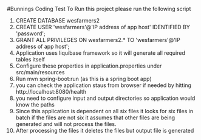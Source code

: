 #Bunnings Coding Test
To Run this project please run the following script
1.  CREATE DATABASE wesfarmers2
2.  CREATE USER 'wesfarmers'@'IP address of app host' IDENTIFIED BY 'password';
3.  GRANT ALL PRIVILEGES ON wesfarmers2.* TO 'wesfarmers'@'IP address of app host';
4.  Application uses liquibase framework so it will generate all required tables itself
5.  Configure these properties in application.properties under src/main/resources
6.  Run mvn spring-boot:run (as this is a spring boot app)
7.  you can check the application staus from browser if needed by hitting http://localhost:8080/health
8.  you need to configure input and output directories so application would know the paths
9.  Since this application is dependent on all six files it looks for six files in batch if the files are not 
    six it assumes that other files are being generated and will not process the files.
10.  After processing the files it deletes the files but output file is generated

    
